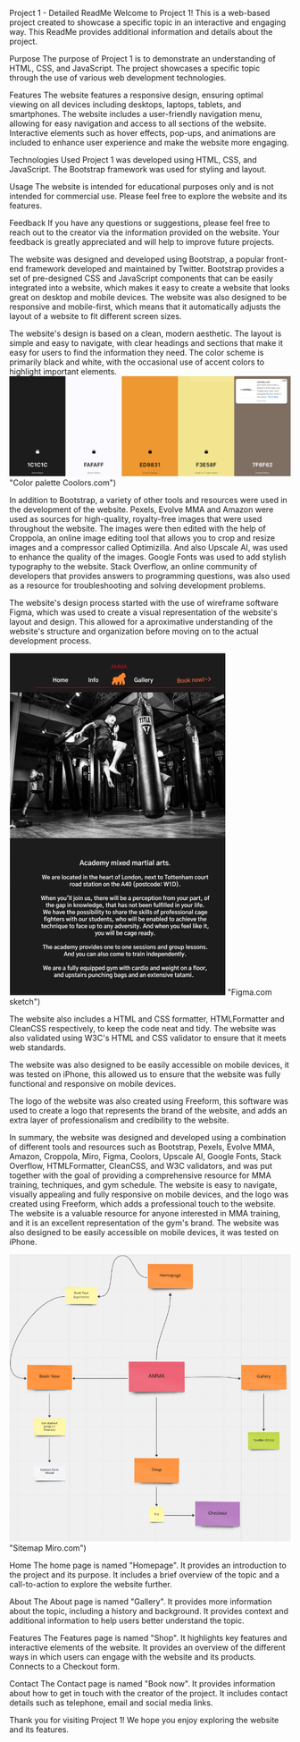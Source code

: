 Project 1 - Detailed ReadMe
Welcome to Project 1! This is a web-based project created to showcase a specific topic in an interactive and engaging way. This ReadMe provides additional information and details about the project.

Purpose
The purpose of Project 1 is to demonstrate an understanding of HTML, CSS, and JavaScript.
The project showcases a specific topic through the use of various web development technologies.

Features
The website features a responsive design, ensuring optimal viewing on all devices including desktops, laptops, tablets, and smartphones.
The website includes a user-friendly navigation menu, allowing for easy navigation and access to all sections of the website.
Interactive elements such as hover effects, pop-ups, and animations are included to enhance user experience and make the website more engaging.

Technologies Used
Project 1 was developed using HTML, CSS, and JavaScript.
The Bootstrap framework was used for styling and layout.

Usage
The website is intended for educational purposes only and is not intended for commercial use.
Please feel free to explore the website and its features.

Feedback
If you have any questions or suggestions, please feel free to reach out to the creator via the information provided on the website.
Your feedback is greatly appreciated and will help to improve future projects.


The website was designed and developed using Bootstrap, a popular front-end framework developed and maintained by Twitter. 
Bootstrap provides a set of pre-designed CSS and JavaScript components that can be easily integrated into a website,
 which makes it easy to create a website that looks great on desktop and mobile devices. The website was also designed
  to be responsive and mobile-first, which means that it automatically adjusts the layout of a website to fit different screen sizes.

The website's design is based on a clean, modern aesthetic. The layout is simple and easy to navigate, with clear headings and
 sections that make it easy for users to find the information they need. The color scheme is primarily black and white, with
  the occasional use of accent colors to highlight important elements.
  ![Alt text](/assets/images/colorpalette.png) "Color palette Coolors.com")

In addition to Bootstrap, a variety of other tools and resources were used in the development of the website. Pexels, Evolve MMA
 and Amazon were used as sources for high-quality, royalty-free images that were used throughout the website. The images were then
  edited with the help of Croppola, an online image editing tool that allows you to crop and resize images and a compressor called Optimizilla. And also Upscale AI, 
  was used to enhance the quality of the images. Google Fonts was used to add stylish typography to the website. Stack Overflow, 
  an online community of developers that provides answers to programming questions, was also used as a resource for troubleshooting 
  and solving development problems.

The website's design process started with the use of wireframe software Figma, which was used to create a visual representation of 
the website's layout and design. This allowed for a aproximative understanding of the website's structure and organization before moving on to the actual development process.

![Alt text](/assets/images/Screenshot%20(5).jpg) "Figma.com sketch")

The website also includes a HTML and CSS formatter, HTMLFormatter and CleanCSS respectively, to keep the code neat and tidy. 
The website was also validated using W3C's HTML and CSS validator to ensure that it meets web standards.

The website was also designed to be easily accessible on mobile devices, it was tested on iPhone,
 this allowed us to ensure that the website was fully functional and responsive on mobile devices.

The logo of the website was also created using Freeform, this software was used to create a logo that represents the brand of 
the website, and adds an extra layer of professionalism and credibility to the website.

In summary, the website was designed and developed using a combination of different tools and resources such as Bootstrap, 
Pexels, Evolve MMA, Amazon, Croppola, Miro, Figma, Coolors, Upscale AI, Google Fonts, Stack Overflow, HTMLFormatter, CleanCSS, and W3C validators, 
and was put together with the goal of providing a comprehensive resource for MMA training, techniques, and gym schedule. 
The website is easy to navigate, visually appealing and fully responsive on mobile devices, and the logo was created using 
Freeform, which adds a professional touch to the website. The website is a valuable resource for anyone interested in MMA training, 
and it is an excellent representation of the gym's brand.
The website was also designed to be easily accessible on mobile devices, it was tested on iPhone.

![Alt text](/assets/images/Siremap.png) "Sitemap Miro.com")


Home
The home page is named "Homepage".
It provides an introduction to the project and its purpose.
It includes a brief overview of the topic and a call-to-action to explore the website further.

About
The About page is named "Gallery".
It provides more information about the topic, including a history and background.
It provides context and additional information to help users better understand the topic.

Features
The Features page is named "Shop".
It highlights key features and interactive elements of the website.
It provides an overview of the different ways in which users can engage with the website and its products.
Connects to a Checkout form.

Contact
The Contact page is named "Book now".
It provides information about how to get in touch with the creator of the project.
It includes contact details such as telephone, email and social media links.

Thank you for visiting Project 1! We hope you enjoy exploring the website and its features.